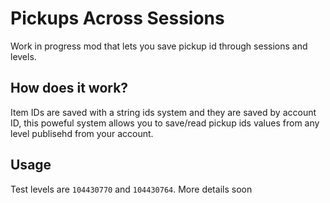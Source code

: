 # Pickups Across Sessions

Work in progress mod that lets you save pickup id through sessions and levels.

## How does it work?

Item IDs are saved with a string ids system and they are saved by account ID, this poweful system allows you to save/read pickup ids values from any level publisehd from your account.

## Usage

Test levels are `104430770` and `104430764`. More details soon